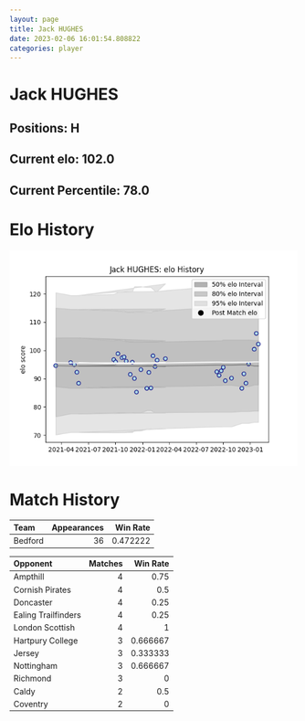 ```yaml
---  
layout: page  
title: Jack HUGHES  
date: 2023-02-06 16:01:54.808822  
categories: player  
---
```

# Jack HUGHES

## Positions: H

## Current elo: 102.0

## Current Percentile: 78.0

# Elo History


![elo history](history_JackHUGHES.png)
# Match History


| Team    |   Appearances |   Win Rate |
|:--------|--------------:|-----------:|
| Bedford |            36 |   0.472222 |

| Opponent            |   Matches |   Win Rate |
|:--------------------|----------:|-----------:|
| Ampthill            |         4 |   0.75     |
| Cornish Pirates     |         4 |   0.5      |
| Doncaster           |         4 |   0.25     |
| Ealing Trailfinders |         4 |   0.25     |
| London Scottish     |         4 |   1        |
| Hartpury College    |         3 |   0.666667 |
| Jersey              |         3 |   0.333333 |
| Nottingham          |         3 |   0.666667 |
| Richmond            |         3 |   0        |
| Caldy               |         2 |   0.5      |
| Coventry            |         2 |   0        |